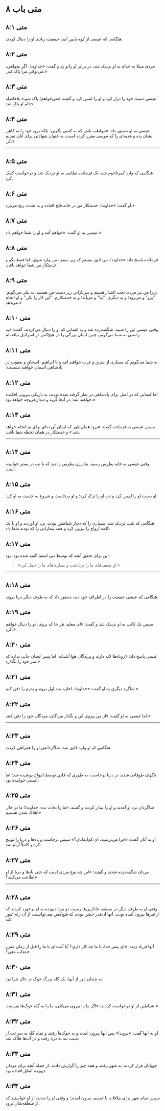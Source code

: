 # متی باب ۸

## متی ۸:۱

هنگامی که عیسی از کوه پایین آمد، جمعیت زیادی او را دنبال کردند.

## متی ۸:۲

مردی مبتلا به جذام به او نزدیک شد، در برابر او زانو زد و گفت: «خداوندا، اگر بخواهی، می‌توانی مرا پاک کنی.»

## متی ۸:۳

عیسی دست خود را دراز کرد و او را لمس کرد و گفت: «می‌خواهم؛ پاک شو.» بلافاصله جذام او پاک شد.

## متی ۸:۴

عیسی به او دستور داد: «مواظب باش که به کسی نگویی؛ بلکه برو، خود را به کاهن نشان بده و هدیه‌ای را که موسی مقرر کرده است، به عنوان شهادتی برای آنان تقدیم کن.»

---

## متی ۸:۵

هنگامی که وارد کفرناحوم شد، یک فرمانده نظامی به او نزدیک شد و درخواست کمک کرد.

## متی ۸:۶

او گفت: «خداوندا، خدمتکار من در خانه فلج افتاده و به شدت رنج می‌برد.»

## متی ۸:۷

عیسی به او گفت: «خواهم آمد و او را شفا خواهم داد.»

## متی ۸:۸

فرمانده پاسخ داد: «خداوندا، من لایق نیستم که زیر سقف من وارد شوی، اما فقط بگو و خدمتکار من شفا خواهد یافت.

## متی ۸:۹

زیرا من نیز مردی تحت اقتدار هستم و سربازانی زیر دست من هستند. به یکی می‌گویم: "برو" و می‌رود؛ و به دیگری: "بیا" و می‌آید؛ و به خدمتکارم: "این کار را بکن" و او انجام می‌دهد.»

## متی ۸:۱۰

وقتی عیسی این را شنید، شگفت‌زده شد و به کسانی که او را دنبال می‌کردند، گفت: «به راستی به شما می‌گویم، چنین ایمان بزرگی را در هیچ‌کس در اسرائیل نیافته‌ام.

## متی ۸:۱۱

به شما می‌گویم که بسیاری از شرق و غرب خواهند آمد و با ابراهیم، اسحاق و یعقوب در پادشاهی آسمان خواهند نشست؛

## متی ۸:۱۲

اما کسانی که در اصل برای پادشاهی در نظر گرفته شده بودند، به تاریکی بیرونی افکنده خواهند شد؛ در آنجا گریه و دندان‌قروچه خواهد بود.»

## متی ۸:۱۳

سپس عیسی به فرمانده گفت: «برو؛ همان‌طور که ایمان آورده‌ای برای تو انجام خواهد شد.» و خدمتکار در همان لحظه شفا یافت.

---

## متی ۸:۱۴

وقتی عیسی به خانه پطرس رسید، مادرزن پطرس را دید که با تب در بستر خوابیده است.

## متی ۸:۱۵

او دست او را لمس کرد و تب او را ترک کرد؛ و او برخاست و شروع به خدمت به او کرد.

## متی ۸:۱۶

هنگامی که شب نزدیک شد، بسیاری را که دچار شیاطین بودند، نزد او آوردند و او با یک کلمه ارواح را بیرون کرد و همه بیمارانی را که بودند شفا داد.

## متی ۸:۱۷

این برای تحقق آنچه که توسط نبی اشعیا گفته شده بود، بود:

> «او ضعف‌های ما را برداشت
> و بیماری‌های ما را حمل کرد.»

---

## متی ۸:۱۸

هنگامی که عیسی جمعیت را در اطراف خود دید، دستور داد که به طرف دیگر دریا بروند.

## متی ۸:۱۹

سپس یک کاتب به او نزدیک شد و گفت: «ای معلم، هر جا که بروی، تو را دنبال خواهم کرد.»

## متی ۸:۲۰

عیسی پاسخ داد: «روباه‌ها لانه دارند و پرندگان هوا آشیانه، اما پسر انسان جایی ندارد که سر خود را بگذارد.»

## متی ۸:۲۱

شاگرد دیگری به او گفت: «خداوندا، اجازه بده اول بروم و پدرم را دفن کنم.»

## متی ۸:۲۲

اما عیسی به او گفت: «از من پیروی کن و بگذار مردگان، مردگان خود را دفن کنند.»

---

## متی ۸:۲۳

هنگامی که او وارد قایق شد، شاگردانش او را همراهی کردند.

## متی ۸:۲۴

ناگهان طوفانی شدید در دریا برخاست، به طوری که قایق توسط امواج پوشیده شد؛ اما عیسی خوابیده بود.

## متی ۸:۲۵

شاگردان نزد او آمدند و او را بیدار کردند و گفتند: «ما را نجات بده، خداوندا؛ ما در حال هلاک شدن هستیم!»

## متی ۸:۲۶

او به آنان گفت: «چرا می‌ترسید، ای کم‌ایمانان؟» سپس برخاست و بادها و دریا را توبیخ کرد و کاملاً آرام شد.

## متی ۸:۲۷

مردان شگفت‌زده شدند و گفتند: «این چه نوع مردی است که حتی بادها و دریا از او اطاعت می‌کنند؟»

---

## متی ۸:۲۸

وقتی او به طرف دیگر در منطقه جادارین‌ها رسید، دو مرد دیوزده به او برخورد کردند که از قبرها بیرون آمده بودند. آنها آن‌قدر خشن بودند که هیچ‌کس نمی‌توانست از آن راه عبور کند.

## متی ۸:۲۹

آنها فریاد زدند: «ای پسر خدا، با ما چه کار داری؟ آیا آمده‌ای تا ما را قبل از زمان مقرر عذاب دهی؟»

## متی ۸:۳۰

نه چندان دور از آنها، یک گله بزرگ خوک در حال چرا بود.

## متی ۸:۳۱

شیاطین از او درخواست کردند: «اگر ما را بیرون می‌کنی، ما را به گله خوک‌ها بفرست.»

## متی ۸:۳۲

او به آنها گفت: «بروید!» پس آنها بیرون آمدند و به خوک‌ها رفتند و تمام گله به سرعت از شیب تند به دریا رفت و در آب‌ها هلاک شد.

## متی ۸:۳۳

چوپانان فرار کردند، به شهر رفتند و همه چیز را گزارش دادند، از جمله آنچه برای مردان دیوزده اتفاق افتاده بود.

## متی ۸:۳۴

سپس تمام شهر برای ملاقات با عیسی بیرون آمدند؛ و وقتی او را دیدند، از او خواستند که از منطقه‌شان برود.
